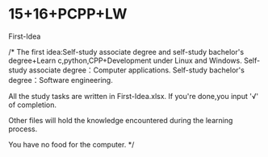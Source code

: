 # 15+16+PCPP+LW
First-Idea

/*
The first idea:Self-study associate degree and self-study bachelor's degree+Learn c,python,CPP+Development under Linux and Windows.
Self-study associate degree：Computer applications.
Self-study bachelor's degree：Software engineering.

All the study tasks are written in First-Idea.xlsx. 
If you're done,you input '√' of completion.

Other files will hold the knowledge encountered during the learning process.

You have no food for the computer.
*/
